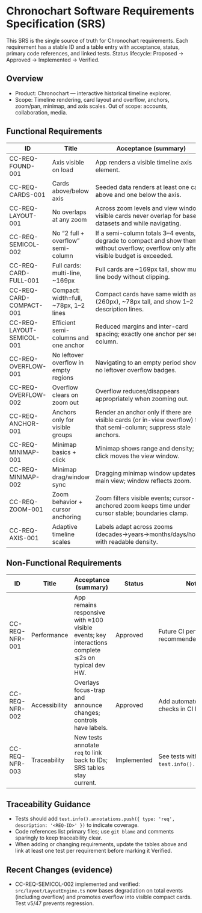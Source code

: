 # Chronochart Software Requirements Specification (SRS)

This SRS is the single source of truth for Chronochart requirements. Each requirement has a stable ID and a table entry with acceptance, status, primary code references, and linked tests. Status lifecycle: Proposed → Approved → Implemented → Verified.

## Overview
- Product: Chronochart — interactive historical timeline explorer.
- Scope: Timeline rendering, card layout and overflow, anchors, zoom/pan, minimap, and axis scales. Out of scope: accounts, collaboration, media.

## Functional Requirements

| ID | Title | Acceptance (summary) | Status | Code (primary) | Tests |
|---|---|---|---|---|---|
| CC-REQ-FOUND-001 | Axis visible on load | App renders a visible timeline axis element. | Verified | `src/layout/DeterministicLayoutComponent.tsx` (axis), `src/App.tsx` | v5/01 |
| CC-REQ-CARDS-001 | Cards above/below axis | Seeded data renders at least one card above and one below the axis. | Verified | `src/layout/LayoutEngine.ts`, `src/layout/DeterministicLayoutComponent.tsx` | v5/02 |
| CC-REQ-LAYOUT-001 | No overlaps at any zoom | Across zoom levels and view windows, visible cards never overlap for baseline datasets and while navigating. | Verified | `src/layout/LayoutEngine.ts` (positioning/separation), `src/layout/DeterministicLayoutComponent.tsx` | v5/03, v5/29 |
| CC-REQ-SEMICOL-002 | No “2 full + overflow” semi-column | If a semi-column totals 3–4 events, degrade to compact and show them without overflow; overflow only after visible budget is exceeded. | Verified | `src/layout/LayoutEngine.ts` (degradation + combined pool), `src/layout/config.ts` | v5/47 |
| CC-REQ-CARD-FULL-001 | Full cards: multi-line, ~169px | Full cards are ~169px tall, show multi-line body without clipping. | Approved | `src/layout/config.ts`, `src/layout/DeterministicLayoutComponent.tsx` | v5/03 (indirect) |
| CC-REQ-CARD-COMPACT-001 | Compact: width=full, ~78px, 1–2 lines | Compact cards have same width as full (260px), ~78px tall, and show 1–2 description lines. | Approved | `src/layout/config.ts`, `src/layout/DeterministicLayoutComponent.tsx` | v5/03 (indirect), v5/47 |
| CC-REQ-LAYOUT-SEMICOL-001 | Efficient semi-columns and one anchor | Reduced margins and inter-card spacing; exactly one anchor per semi-column. | Implemented | `src/layout/LayoutEngine.ts` (margins/spacing), anchor logic | v5/10, v5/33 |
| CC-REQ-OVERFLOW-001 | No leftover overflow in empty regions | Navigating to an empty period shows no leftover overflow badges. | Verified | `src/layout/LayoutEngine.ts` (view-window filtering), `src/layout/DeterministicLayoutComponent.tsx` (anchor filtering) | v5/30 |
| CC-REQ-OVERFLOW-002 | Overflow clears on zoom out | Overflow reduces/disappears appropriately when zooming out. | Verified | Same as above | v5/30 |
| CC-REQ-ANCHOR-001 | Anchors only for visible groups | Render an anchor only if there are visible cards (or in-view overflow) for that semi-column; suppress stale anchors. | Verified | `src/layout/DeterministicLayoutComponent.tsx` (filtered anchors), `src/layout/LayoutEngine.ts` | v5/31, v5/32, v5/33 |
| CC-REQ-MINIMAP-001 | Minimap basics + click | Minimap shows range and density; click moves the view window. | Verified | `src/components/TimelineMinimap.tsx` | v5/21, v5/22 |
| CC-REQ-MINIMAP-002 | Minimap drag/window sync | Dragging minimap window updates main view; window reflects zoom. | Verified | `src/components/TimelineMinimap.tsx` | v5/26, v5/27, v5/24 |
| CC-REQ-ZOOM-001 | Zoom behavior + cursor anchoring | Zoom filters visible events; cursor-anchored zoom keeps time under cursor stable; boundaries clamp. | Verified | `src/App.tsx`, `src/app/hooks/useViewWindow.ts` | v5/17, v5/20, v5/24 |
| CC-REQ-AXIS-001 | Adaptive timeline scales | Labels adapt across zooms (decades→years→months/days/hours) with readable density. | Verified | `src/timeline/hooks/useAxisTicks.ts`, `src/layout/DeterministicLayoutComponent.tsx` | v5/34, v5/35 |

## Non-Functional Requirements

| ID | Title | Acceptance (summary) | Status | Notes |
|---|---|---|---|---|
| CC-REQ-NFR-001 | Performance | App remains responsive with ≈100 visible events; key interactions complete ≲2s on typical dev HW. | Approved | Future CI perf smoke recommended. |
| CC-REQ-NFR-002 | Accessibility | Overlays focus-trap and announce changes; controls have labels. | Approved | Add automated a11y checks in CI later. |
| CC-REQ-NFR-003 | Traceability | New tests annotate `req` to link back to IDs; SRS tables stay current. | Implemented | See tests with `test.info().annotations`. |

## Traceability Guidance
- Tests should add `test.info().annotations.push({ type: 'req', description: '<REQ-ID>' })` to indicate coverage.
- Code references list primary files; use `git blame` and comments sparingly to keep traceability clear.
- When adding or changing requirements, update the tables above and link at least one test per requirement before marking it Verified.

## Recent Changes (evidence)
- CC-REQ-SEMICOL-002 implemented and verified: `src/layout/LayoutEngine.ts` now bases degradation on total events (including overflow) and promotes overflow into visible compact cards. Test v5/47 prevents regression.

